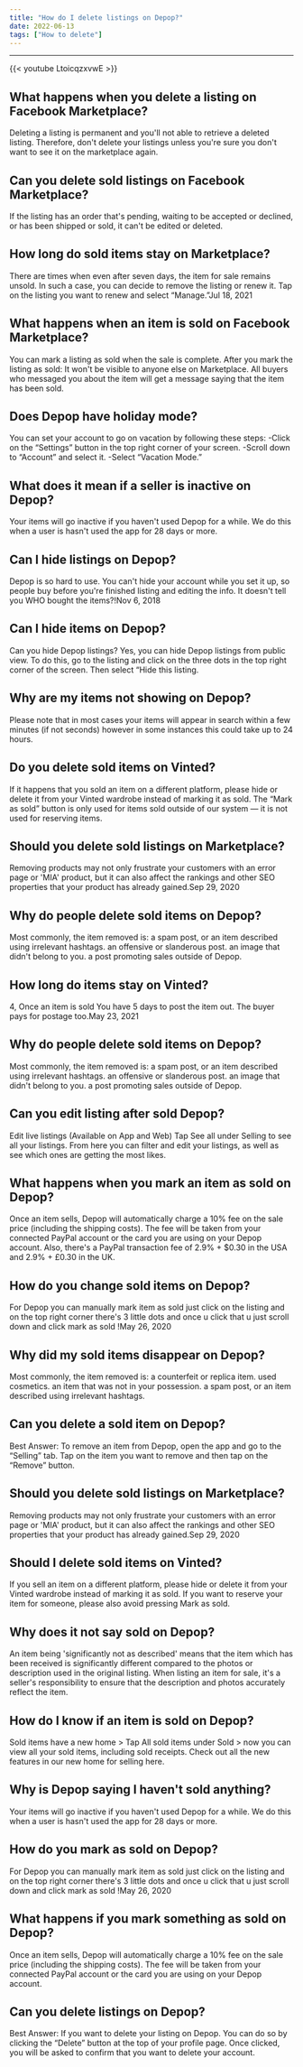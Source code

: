 ```yaml
---
title: "How do I delete listings on Depop?"
date: 2022-06-13
tags: ["How to delete"]
---
```


---
{{< youtube LtoicqzxvwE >}}
## What happens when you delete a listing on Facebook Marketplace?
Deleting a listing is permanent and you'll not able to retrieve a deleted listing. Therefore, don't delete your listings unless you're sure you don't want to see it on the marketplace again.

## Can you delete sold listings on Facebook Marketplace?
If the listing has an order that's pending, waiting to be accepted or declined, or has been shipped or sold, it can't be edited or deleted.

## How long do sold items stay on Marketplace?
There are times when even after seven days, the item for sale remains unsold. In such a case, you can decide to remove the listing or renew it. Tap on the listing you want to renew and select “Manage.”Jul 18, 2021

## What happens when an item is sold on Facebook Marketplace?
You can mark a listing as sold when the sale is complete. After you mark the listing as sold: It won't be visible to anyone else on Marketplace. All buyers who messaged you about the item will get a message saying that the item has been sold.

## Does Depop have holiday mode?
You can set your account to go on vacation by following these steps: -Click on the “Settings” button in the top right corner of your screen. -Scroll down to “Account” and select it. -Select “Vacation Mode.”

## What does it mean if a seller is inactive on Depop?
Your items will go inactive if you haven't used Depop for a while. We do this when a user is hasn't used the app for 28 days or more.

## Can I hide listings on Depop?
Depop is so hard to use. You can't hide your account while you set it up, so people buy before you're finished listing and editing the info. It doesn't tell you WHO bought the items?!Nov 6, 2018

## Can I hide items on Depop?
Can you hide Depop listings? Yes, you can hide Depop listings from public view. To do this, go to the listing and click on the three dots in the top right corner of the screen. Then select “Hide this listing.

## Why are my items not showing on Depop?
Please note that in most cases your items will appear in search within a few minutes (if not seconds) however in some instances this could take up to 24 hours.

## Do you delete sold items on Vinted?
If it happens that you sold an item on a different platform, please hide or delete it from your Vinted wardrobe instead of marking it as sold. The “Mark as sold” button is only used for items sold outside of our system — it is not used for reserving items.

## Should you delete sold listings on Marketplace?
Removing products may not only frustrate your customers with an error page or 'MIA' product, but it can also affect the rankings and other SEO properties that your product has already gained.Sep 29, 2020

## Why do people delete sold items on Depop?
Most commonly, the item removed is: a spam post, or an item described using irrelevant hashtags. an offensive or slanderous post. an image that didn't belong to you. a post promoting sales outside of Depop.

## How long do items stay on Vinted?
4, Once an item is sold You have 5 days to post the item out. The buyer pays for postage too.May 23, 2021

## Why do people delete sold items on Depop?
Most commonly, the item removed is: a spam post, or an item described using irrelevant hashtags. an offensive or slanderous post. an image that didn't belong to you. a post promoting sales outside of Depop.

## Can you edit listing after sold Depop?
Edit live listings (Available on App and Web) Tap See all under Selling to see all your listings. From here you can filter and edit your listings, as well as see which ones are getting the most likes.

## What happens when you mark an item as sold on Depop?
Once an item sells, Depop will automatically charge a 10% fee on the sale price (including the shipping costs). The fee will be taken from your connected PayPal account or the card you are using on your Depop account. Also, there's a PayPal transaction fee of 2.9% + $0.30 in the USA and 2.9% + £0.30 in the UK.

## How do you change sold items on Depop?
For Depop you can manually mark item as sold just click on the listing and on the top right corner there's 3 little dots and once u click that u just scroll down and click mark as sold !May 26, 2020

## Why did my sold items disappear on Depop?
Most commonly, the item removed is: a counterfeit or replica item. used cosmetics. an item that was not in your possession. a spam post, or an item described using irrelevant hashtags.

## Can you delete a sold item on Depop?
Best Answer: To remove an item from Depop, open the app and go to the “Selling” tab. Tap on the item you want to remove and then tap on the “Remove” button.

## Should you delete sold listings on Marketplace?
Removing products may not only frustrate your customers with an error page or 'MIA' product, but it can also affect the rankings and other SEO properties that your product has already gained.Sep 29, 2020

## Should I delete sold items on Vinted?
If you sell an item on a different platform, please hide or delete it from your Vinted wardrobe instead of marking it as sold. If you want to reserve your item for someone, please also avoid pressing Mark as sold.

## Why does it not say sold on Depop?
An item being 'significantly not as described' means that the item which has been received is significantly different compared to the photos or description used in the original listing. When listing an item for sale, it's a seller's responsibility to ensure that the description and photos accurately reflect the item.

## How do I know if an item is sold on Depop?
Sold items have a new home > Tap All sold items under Sold > now you can view all your sold items, including sold receipts. Check out all the new features in our new home for selling here.

## Why is Depop saying I haven't sold anything?
Your items will go inactive if you haven't used Depop for a while. We do this when a user is hasn't used the app for 28 days or more.

## How do you mark as sold on Depop?
For Depop you can manually mark item as sold just click on the listing and on the top right corner there's 3 little dots and once u click that u just scroll down and click mark as sold !May 26, 2020

## What happens if you mark something as sold on Depop?
Once an item sells, Depop will automatically charge a 10% fee on the sale price (including the shipping costs). The fee will be taken from your connected PayPal account or the card you are using on your Depop account.

## Can you delete listings on Depop?
Best Answer: If you want to delete your listing on Depop. You can do so by clicking the “Delete” button at the top of your profile page. Once clicked, you will be asked to confirm that you want to delete your account.

